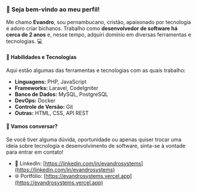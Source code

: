 ### 👋 Seja bem-vindo ao meu perfil!

Me chamo **Evandro**, sou pernambucano, cristão, apaixonado por tecnologia e adoro criar bichanos. Trabalho como **desenvolvedor de software há cerca de 2 anos** e, nesse tempo, adquiri domínio em diversas ferramentas e tecnologias. 💻

#### 🌟 Habilidades e Tecnologias  
Aqui estão algumas das ferramentas e tecnologias com as quais trabalho:  

- **Linguagens:** PHP, JavaScript  
- **Frameworks:** Laravel, CodeIgniter  
- **Banco de Dados:** MySQL, PostgreSQL  
- **DevOps:** Docker  
- **Controle de Versão:** Git  
- **Outras:** HTML, CSS, API REST  

<!-- ## 🌍 Projetos e Contribuições  
📌 Confira alguns dos projetos em que trabalhei:  

- **[Projeto X](link_para_o_repositorio):** Descrição breve do projeto (ex.: "Um sistema de gerenciamento de tarefas com autenticação e interface amigável").  
- **[Projeto Y](link_para_o_repositorio):** Descrição breve do projeto (ex.: "API RESTful para integração de serviços externos").  

Mais projetos podem ser encontrados nos repositórios abaixo. 😊

## 🎯 Meu objetivo  
Meu foco é sempre construir soluções eficientes e escaláveis. Atualmente, estou buscando oportunidades para colaborar em projetos desafiadores e aprender com equipes talentosas. -->

#### 💬 Vamos conversar?  
Se você tiver alguma dúvida, oportunidade ou apenas quiser trocar uma ideia sobre tecnologia e desenvolvimento de software, sinta-se à vontade para entrar em contato!  

<!-- - 📧 Email: [seu_email@example.com](mailto:seu_email@example.com)   -->
- 💼 LinkedIn: [https://linkedin.com/in/evandrosystems](https://linkedin.com/in/evandrosystems)  
- 🌐 Portfólio: [https://evandrosystems.vercel.app](https://evandrosystems.vercel.app)
